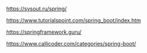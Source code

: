 https://sysout.ru/spring/

https://www.tutorialspoint.com/spring_boot/index.htm

https://springframework.guru/

https://www.callicoder.com/categories/spring-boot/


